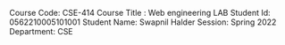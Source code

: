 Course Code: CSE-414
Course Title : Web engineering LAB
Student Id: 0562210005101001
Student Name: Swapnil Halder
Session: Spring 2022
Department: CSE
